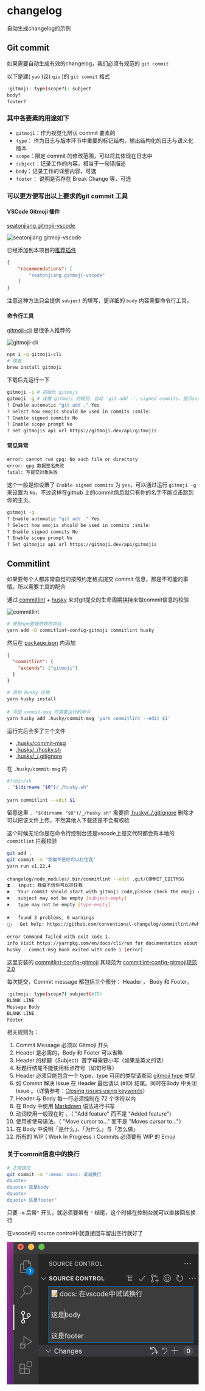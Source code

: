 # changelog

自动生成changelog的示例

## Git commit

如果需要自动生成有效的changelog，我们必须有规范的 `git commit`

以下是建( `yao` )议( `qiu` )的 `git commit` 格式

```bash
:gitmoji: type(scope?): subject
body?
footer?
```

### 其中各要素的用途如下

- `gitmoji`：作为视觉化辨认 commit 要素的
- `type`： 作为日志与版本环节中重要的标记结构，输出结构化的日志与语义化版本
- `scope`：限定 commit 的修改范围，可以将其体现在日志中
- `subject`：记录工作的内容，相当于一句话描述
- `body`：记录工作的详细内容，可选
- `footer`： 说明是否存在 Break Change 等，可选

### 可以更方便写出以上要求的git commit 工具

#### VSCode Gitmoji 插件

[seatonjiang.gitmoji-vscode](https://github.com/seatonjiang/gitmoji-vscode)

![seatonjiang.gitmoji-vscode](https://cdn.jsdelivr.net/gh/seatonjiang/gitmoji-vscode@main/images/about.gif)

已经添加到本项目的[推荐插件](/.vscode/extensions.json)

```json
{
    "recommendations": [
        "seatonjiang.gitmoji-vscode"
    ]
}
```

注意这种方法只会提供 `subject` 的填写，更详细的 `body` 内容需要命令行工具。

#### 命令行工具

[gitmoji-cli](https://github.com/carloscuesta/gitmoji-cli) 是很多人推荐的

![gitmoji-cli](https://cloud.githubusercontent.com/assets/7629661/20454643/11eb9e40-ae47-11e6-90db-a1ad8a87b495.gif)

```bash
npm i -g gitmoji-cli
# 或者
brew install gitmoji
```

下载后先运行一下

```bash
gitmoji -i # 初始化 gitmoji 
gitmoji -g # 设置 gitmoji 的规则，自动 'git add .'，signed commits，提示scope的填写
? Enable automatic "git add ." Yes
? Select how emojis should be used in commits :smile:
? Enable signed commits No
? Enable scope prompt No
? Set gitmojis api url https://gitmoji.dev/api/gitmojis
```

#### 常见异常

```bash
error: cannot run gpg: No such file or directory
error: gpg 数据签名失败
fatal: 写提交对象失败
```

这个一般是你设置了 `Enable signed commits` 为 `yes`，可以通过运行 `gitmoji -g` 来设置为 `No`，不过这样在github 上的commit信息就只有你的名字不能点击跳到你的主页。

```bash
gitmoji -g
? Enable automatic "git add ." Yes
? Select how emojis should be used in commits :smile:
? Enable signed commits No
? Enable scope prompt No
? Set gitmojis api url https://gitmoji.dev/api/gitmojis
```

## Commitlint

如果要每个人都非常自觉的按照约定格式提交 commit 信息，那是不可能的事情。所以需要工具的配合

通过 [commitlint](https://github.com/conventional-changelog/commitlint) + [husky](https://github.com/typicode/husky) 来对git提交的生命周期挟持来做commit信息的校验

![commitlint](https://commitlint.js.org/assets/commitlint.svg)

```bash
# 使用npm管理依赖的项目
yarn add -D commitlint-config-gitmoji commitlint husky
```

然后在 [package.json](package.json) 内添加

```json
{
  "commitlint": {
    "extends": ["gitmoji"]
  }
}
```

```bash
# 添加 husky 环境
yarn husky install

# 添加 commit-msg 时需要运行的命令
yarn husky add .husky/commit-msg 'yarn commitlint --edit $1'
```

运行完后会多了三个文件

- [.husky/commit-msg](.husky/commit-msg)
- [.husky/_/husky.sh](.husky/_/husky.sh)
- [.husky/_/.gitignore](.husky/_/.gitignore)

在 `.husky/commit-msg` 内

```bash
#!/bin/sh
. "$(dirname "$0")/_/husky.sh"

yarn commitlint --edit $1
```

留意这里 `. "$(dirname "$0")/_/husky.sh"` 需要把 [.husky/_/.gitignore](.husky/_/.gitignore) 删除才可以把该文件上传，不然其他人下载还是不会有校验

这个时候无论你是在命令行控制台还是vscode上提交代码都会有本地的 `commitlint` 拦截校验

```bash
git add .
git commit -m "我偏不信你可以拦住我"
yarn run v1.22.4

changelog/node_modules/.bin/commitlint --edit .git/COMMIT_EDITMSG
⧗   input: 我偏不信你可以拦住我
✖   Your commit should start with gitmoji code,please check the emoji code on https://gitmoji.dev/. [start-with-gitmoji]
✖   subject may not be empty [subject-empty]
✖   type may not be empty [type-empty]

✖   found 3 problems, 0 warnings
ⓘ   Get help: https://github.com/conventional-changelog/commitlint/#what-is-commitlint

error Command failed with exit code 1.
info Visit https://yarnpkg.com/en/docs/cli/run for documentation about this command.
husky - commit-msg hook exited with code 1 (error)
```

这里安装的 [commitlint-config-gitmoji](https://github.com/arvinxx/gitmoji-commit-workflow/tree/master/packages/commitlint-config) 其规范为 [commitlint-config-gitmoji规范 2.0](https://www.yuque.com/arvinxx-fe/workflow/gcm-v2)

每次提交，Commit message 都包括三个部分： Header ， Body  和  Footer。

```bash
:gitmoji: type(scope?) subject(#ID)
BLANK LINE
Message Body
BLANK LINE
Footer
```

相关规则为：

1. Commit Message 必须以 Gitmoji 开头
2. Header 是必需的，Body 和 Footer 可以省略
3. Header 的标题（Subject）首字母需要小写（如果是英文的话）
4. 标题行结尾不能使用标点符号（如句号等）
5. Header 必须只能包含一个 type，type 可用的类型请查阅 [gitmoji type](https://github.com/arvinxx/gitmoji-commit-workflow/tree/master/packages/commit-types) 类型
6. 如 Commit 解决 Issue 在 Header 最后请以 (#ID)  结尾。同时在Body 中关闭 Issue 。（详情参考：[Closing issues using keywords](https://docs.github.com/en/issues/tracking-your-work-with-issues/linking-a-pull-request-to-an-issue)）
7. Header 与 Body 每一行必须控制在 72 个字符以内
8. 在 Body 中使用 [Markdown](https://github.com/younghz/Markdown) 语法进行书写
9. 动词使用一般现在时 。（ "Add feature" 而不是 "Added feature"）
10. 使用祈使句语法。（ "Move cursor to…" 而不是  "Moves cursor to…"）
11. 在 Body 中说明「是什么」、「为什么」与「怎么做」
12. 所有的 WIP ( Work In Progress ) Commits 必须要有 WIP 的 Emoji

### 关于commit信息中的换行

```bash
# 正常提交
git commit -m ":memo: docs: 试试换行
dquote>
dquote> 这是body
dquote>
dquote> 这是footer"

```

只要 `-m` 后带`"` 开头，就必须要带有 `"` 结尾，这个时候在控制台就可以直接回车换行

在vscode的 source control中就直接回车留出空行就好了

![vscode的 source control中](img/vscode_msg1.png)



